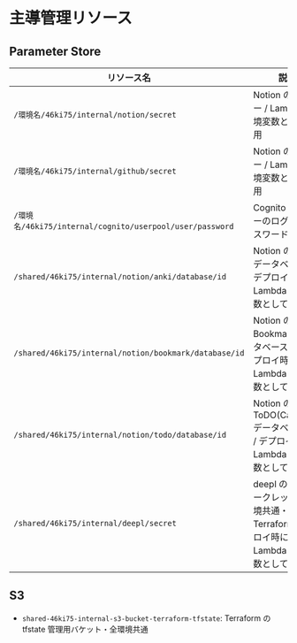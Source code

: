 # 主導管理リソース

## Parameter Store

| リソース名                                               | 説明                                                                                  | 環境            |
| -------------------------------------------------------- | ------------------------------------------------------------------------------------- | --------------- |
| `/環境名/46ki75/internal/notion/secret`                  | Notion の API キー / Lambda 環境変数として使用                                        | dev / stg/ prod |
| `/環境名/46ki75/internal/github/secret`                  | Notion の API キー / Lambda 環境変数として使用                                        | dev / stg/ prod |
| `/環境名/46ki75/internal/cognito/userpool/user/password` | Cognito ユーザーのログインパスワード                                                  | dev / stg/ prod |
| `/shared/46ki75/internal/notion/anki/database/id`        | Notion の Anki データベース / デプロイ時に Lambda 環境変数として使用                  | shared          |
| `/shared/46ki75/internal/notion/bookmark/database/id`    | Notion の Bookmark データベース ID / デプロイ時に Lambda 環境変数として使用           | shared          |
| `/shared/46ki75/internal/notion/todo/database/id`        | Notion の ToDO(Calender) データベース ID / デプロイ時に Lambda 環境変数として使用     | shared          |
| `/shared/46ki75/internal/deepl/secret`                   | deepl の API シークレット・環境共通・Terraform デプロイ時に Lambda 環境変数として使用 | shared          |

## S3

- `shared-46ki75-internal-s3-bucket-terraform-tfstate`: Terraform の tfstate 管理用バケット・全環境共通
